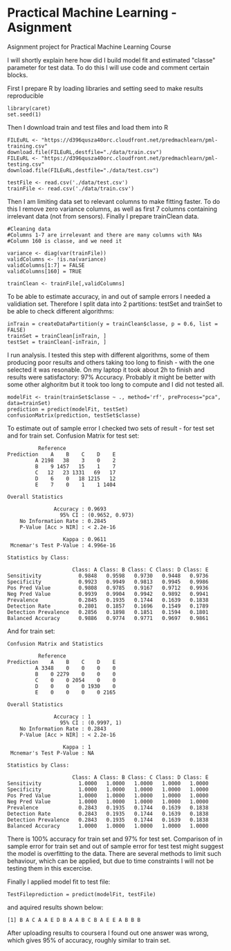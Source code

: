# Practical Machine Learning - Asignment
Asignment project for Practical Machine Learning Course

I will shortly explain here how did I build model fit and estimated "classe" parameter for test data.
To do this I will use code and comment certain blocks.

First I prepare R by loading libraries and setting seed to make results reproducible
```
library(caret)
set.seed(1)
```

Then I download train and test files and load them into R
```
FILEuRL <- "https://d396qusza40orc.cloudfront.net/predmachlearn/pml-training.csv"
download.file(FILEuRL,destfile="./data/train.csv")
FILEuRL <- "https://d396qusza40orc.cloudfront.net/predmachlearn/pml-testing.csv"
download.file(FILEuRL,destfile="./data/test.csv")

testFile <- read.csv('./data/test.csv')
trainFile <- read.csv('./data/train.csv')
```

Then I am limiting data set to relevant columns to make fitting faster. To do this I remove zero variance columns, as well as first 7 columns containing irrelevant data (not from sensors). Finally I prepare trainClean data.
```
#Cleaning data
#Columns 1-7 are irrelevant and there are many columns with NAs
#Column 160 is classe, and we need it

variance <- diag(var(trainFile))
validColumns <- !is.na(variance)
validColumns[1:7] = FALSE
validColumns[160] = TRUE

trainClean <- trainFile[,validColumns]
```

To be able to estimate accuracy, in and out of sample errors I needed a validiation set. Therefore I split data into 2 partitions: testSet and trainSet to be able to check different algorithms:
```
inTrain = createDataPartition(y = trainClean$classe, p = 0.6, list = FALSE)
trainSet = trainClean[inTrain, ]
testSet = trainClean[-inTrain, ]
```

I run analysis. I tested this step with different algorithms, some of them producing poor results and others taking too long to finish - with the one selected it was resonable. On my laptop it took about 2h to finish and results were satisfactory: 97% Accuracy. Probably it might be better with some other alghoritm but it took too long to compute and I did not tested all.
```
modelFit <- train(trainSet$classe ~ ., method='rf', preProcess="pca", data=trainSet)
prediction = predict(modelFit, testSet)
confusionMatrix(prediction, testSet$classe)
```

To estimate out of sample error I checked two sets of result - for test set and for train set.
Confusion Matrix for test set:
```
          Reference
Prediction    A    B    C    D    E
         A 2198   38    3    0    2
         B    9 1457   15    1    7
         C   12   23 1331   69   17
         D    6    0   18 1215   12
         E    7    0    1    1 1404

Overall Statistics
                                         
               Accuracy : 0.9693         
                 95% CI : (0.9652, 0.973)
    No Information Rate : 0.2845         
    P-Value [Acc > NIR] : < 2.2e-16      
                                         
                  Kappa : 0.9611         
 Mcnemar's Test P-Value : 4.996e-16      

Statistics by Class:

                     Class: A Class: B Class: C Class: D Class: E
Sensitivity            0.9848   0.9598   0.9730   0.9448   0.9736
Specificity            0.9923   0.9949   0.9813   0.9945   0.9986
Pos Pred Value         0.9808   0.9785   0.9167   0.9712   0.9936
Neg Pred Value         0.9939   0.9904   0.9942   0.9892   0.9941
Prevalence             0.2845   0.1935   0.1744   0.1639   0.1838
Detection Rate         0.2801   0.1857   0.1696   0.1549   0.1789
Detection Prevalence   0.2856   0.1898   0.1851   0.1594   0.1801
Balanced Accuracy      0.9886   0.9774   0.9771   0.9697   0.9861
```

And for train set:

```
Confusion Matrix and Statistics

          Reference
Prediction    A    B    C    D    E
         A 3348    0    0    0    0
         B    0 2279    0    0    0
         C    0    0 2054    0    0
         D    0    0    0 1930    0
         E    0    0    0    0 2165

Overall Statistics
                                     
               Accuracy : 1          
                 95% CI : (0.9997, 1)
    No Information Rate : 0.2843     
    P-Value [Acc > NIR] : < 2.2e-16  
                                     
                  Kappa : 1          
 Mcnemar's Test P-Value : NA         

Statistics by Class:

                     Class: A Class: B Class: C Class: D Class: E
Sensitivity            1.0000   1.0000   1.0000   1.0000   1.0000
Specificity            1.0000   1.0000   1.0000   1.0000   1.0000
Pos Pred Value         1.0000   1.0000   1.0000   1.0000   1.0000
Neg Pred Value         1.0000   1.0000   1.0000   1.0000   1.0000
Prevalence             0.2843   0.1935   0.1744   0.1639   0.1838
Detection Rate         0.2843   0.1935   0.1744   0.1639   0.1838
Detection Prevalence   0.2843   0.1935   0.1744   0.1639   0.1838
Balanced Accuracy      1.0000   1.0000   1.0000   1.0000   1.0000
```

There is 100% accuracy for train set and 97% for test set.
Comparison of in sample error for train set and out of sample error for test test might suggest the model is overfitting to the data. There are several methods to limit such behaviour, which can be applied, but due to time constraints I will not be testing them in this excercise.



Finally I applied model fit to test file:
```
TestFileprediction = predict(modelFit, testFile)
```
and aquired results shown below:
```
[1] B A C A A E D B A A B C B A E E A B B B
```
After uploading results to coursera I found out one answer was wrong, which gives 95% of accuracy, roughly similar to train set.
